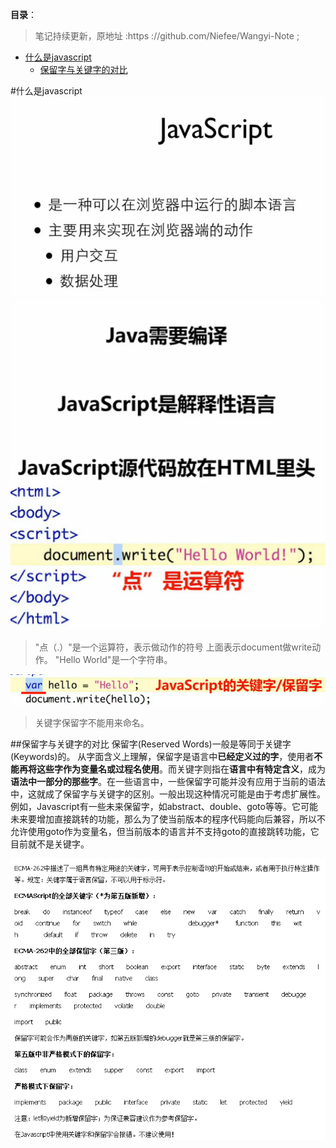 **目录**：

>笔记持续更新，原地址 :https ://github.com/Niefee/Wangyi-Note ;

<ul>
<li><a href="#什么是javascript">什么是javascript</a><ul>
<li><a href="#保留字与关键字的对比">保留字与关键字的对比</a></li>
</ul>
</li>
</ul>

#什么是javascript
![Alt text](img/1434251850583.png)
![Alt text](img/1434251954523.png)
![Alt text](img/1434252192397.png)
>"点（.）"是一个运算符，表示做动作的符号
>上面表示document做write动作。
>"Hello World"是一个字符串。

![Alt text](img/1434254045248.png)
>关键字保留字不能用来命名。

##保留字与关键字的对比
保留字(Reserved Words)一般是等同于关键字(Keywords)的。
从字面含义上理解，保留字是语言中**已经定义过的字**，使用者**不能再将这些字作为变量名或过程名使用**。而关键字则指在**语言中有特定含义**，成为**语法中一部分的那些字**。在一些语言中，一些保留字可能并没有应用于当前的语法中，这就成了保留字与关键字的区别。一般出现这种情况可能是由于考虑扩展性。例如，Javascript有一些未来保留字，如abstract、double、goto等等。它可能未来要增加直接跳转的功能，那么为了使当前版本的程序代码能向后兼容，所以不允许使用goto作为变量名，但当前版本的语言并不支持goto的直接跳转功能，它目前就不是关键字。

![Alt text](img/1434254395810.png)
